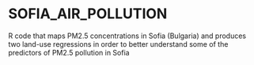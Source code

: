 # SOFIA_AIR_POLLUTION
R code that maps PM2.5 concentrations in Sofia (Bulgaria) and produces two land-use regressions in order to better understand some of the predictors of PM2.5 pollution in Sofia

